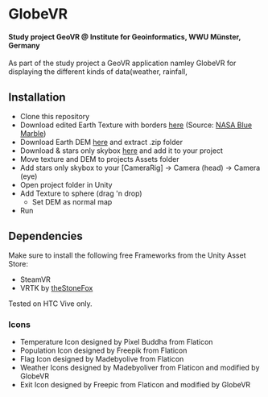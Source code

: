 # GlobeVR

#### Study project GeoVR @ Institute for Geoinformatics, WWU Münster, Germany
As part of the study project a GeoVR application namley GlobeVR for displaying the different kinds of data(weather, rainfall, 
## Installation
- Clone this repository
- Download edited Earth Texture with borders [here](https://uni-muenster.sciebo.de/index.php/s/GMBXBPg0HfgnuSe) (Source: [NASA Blue Marble](http://visibleearth.nasa.gov/view_cat.php?categoryID=1484))
- Download Earth DEM [here](http://naturalearth.springercarto.com/ne3_data/dem_large.zip) and extract .zip folder
- Download & stars only skybox [here](https://www.assetstore.unity3d.com/en/#!/content/53752) and add it to your project
- Move texture and DEM to projects Assets folder
- Add stars only skybox to your [CameraRig] -> Camera (head) -> Camera (eye)
- Open project folder in Unity
- Add Texture to sphere (drag 'n drop)
    - Set DEM as normal map
- Run

## Dependencies
Make sure to install the following free Frameworks from the Unity Asset Store:

- SteamVR
- VRTK by [theStoneFox](https://github.com/thestonefox/VRTK)

Tested on HTC Vive only.

### Icons
- Temperature Icon designed by Pixel Buddha from Flaticon
- Population Icon designed by Freepik from Flaticon
- Flag Icon designed by  Madebyolive from Flaticon
- Weather Icons designed by Madebyoliver from Flaticon and modified by GlobeVR
- Exit Icon designed by Freepic from Flaticon and modified by GlobeVR
